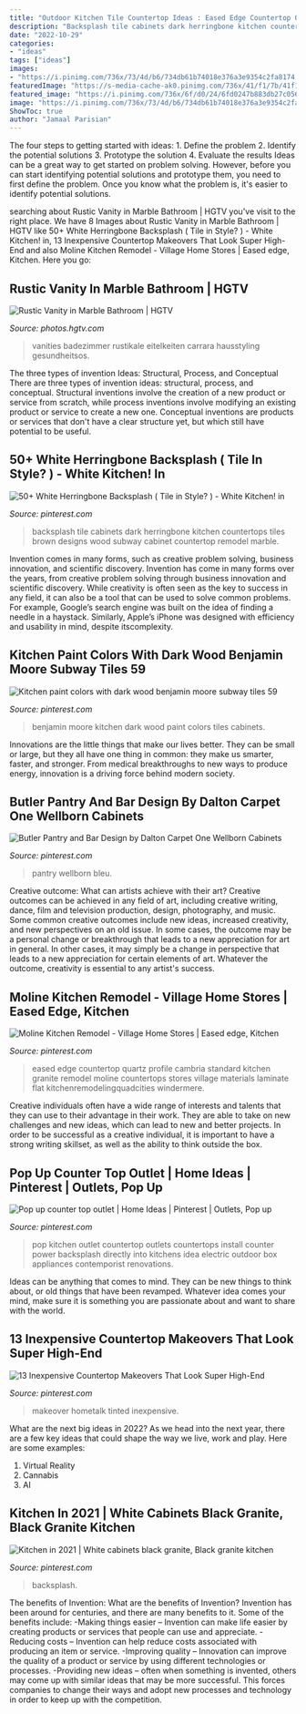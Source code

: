 ```yaml
---
title: "Outdoor Kitchen Tile Countertop Ideas : Eased Edge Countertop Quartz Profile Cambria Standard Kitchen Granite Remodel Moline Countertops Stores Village Materials Laminate Flat Kitchenremodelingquadcities Windermere"
description: "Backsplash tile cabinets dark herringbone kitchen countertops tiles brown designs wood subway cabinet countertop remodel marble"
date: "2022-10-29"
categories:
- "ideas"
tags: ["ideas"]
images:
- "https://i.pinimg.com/736x/73/4d/b6/734db61b74018e376a3e9354c2fa8174.jpg"
featuredImage: "https://s-media-cache-ak0.pinimg.com/736x/41/f1/7b/41f17b442e6ca567e07a8ce796855f20.jpg"
featured_image: "https://i.pinimg.com/736x/6f/d0/24/6fd0247b883db27c0565000acbc65c3a--countertop-makeover-kitchen-designs.jpg"
image: "https://i.pinimg.com/736x/73/4d/b6/734db61b74018e376a3e9354c2fa8174.jpg"
ShowToc: true
author: "Jamaal Parisian"
---
```



The four steps to getting started with ideas: 1. Define the problem 2. Identify the potential solutions 3. Prototype the solution 4. Evaluate the results
Ideas can be a great way to get started on problem solving. However, before you can start identifying potential solutions and prototype them, you need to first define the problem. Once you know what the problem is, it's easier to identify potential solutions.

	

		
searching about Rustic Vanity in Marble Bathroom | HGTV you've visit to the right place. We have 8 Images about Rustic Vanity in Marble Bathroom | HGTV like 50+ White Herringbone Backsplash ( Tile in Style? ) - White Kitchen! in, 13 Inexpensive Countertop Makeovers That Look Super High-End and also Moline Kitchen Remodel - Village Home Stores | Eased edge, Kitchen. Here you go:
		
    
## Rustic Vanity In Marble Bathroom | HGTV

<img loading=lazy src="https://hgtvhome.sndimg.com/content/dam/images/hgtv/fullset/2015/11/12/0/Lindsay-Chambers_LA-Bath-Remodel_2.jpg.rend.hgtvcom.616.924.suffix/1447356420453.jpeg" onerror="this.onerror=null;this.src='https://tse2.mm.bing.net/th?id=OIP.iUzwdDTo8k1BXwiUCRZeSQHaLH&amp;pid=15.1';" alt="Rustic Vanity in Marble Bathroom | HGTV">

_Source: photos.hgtv.com_

>vanities badezimmer rustikale eitelkeiten carrara hausstyling gesundheitsos. 

	

The three types of invention Ideas: Structural, Process, and Conceptual
There are three types of invention ideas: structural, process, and conceptual. Structural inventions involve the creation of a new product or service from scratch, while process inventions involve modifying an existing product or service to create a new one. Conceptual inventions are products or services that don't have a clear structure yet, but which still have potential to be useful.

    
## 50+ White Herringbone Backsplash ( Tile In Style? ) - White Kitchen! In

<img loading=lazy src="https://i.pinimg.com/736x/73/4d/b6/734db61b74018e376a3e9354c2fa8174.jpg" onerror="this.onerror=null;this.src='https://tse3.mm.bing.net/th?id=OIP.bg9n6gBVYQ2w9Nn8c_0wPAHaLH&amp;pid=15.1';" alt="50+ White Herringbone Backsplash ( Tile in Style? ) - White Kitchen! in">

_Source: pinterest.com_

>backsplash tile cabinets dark herringbone kitchen countertops tiles brown designs wood subway cabinet countertop remodel marble. 

	

Invention comes in many forms, such as creative problem solving, business innovation, and scientific discovery.
Invention has come in many forms over the years, from creative problem solving through business innovation and scientific discovery. While creativity is often seen as the key to success in any field, it can also be a tool that can be used to solve common problems. For example, Google’s search engine was built on the idea of finding a needle in a haystack. Similarly, Apple’s iPhone was designed with efficiency and usability in mind, despite itscomplexity.

    
## Kitchen Paint Colors With Dark Wood Benjamin Moore Subway Tiles 59

<img loading=lazy src="https://i.pinimg.com/736x/4a/57/f1/4a57f139358cdee22ee091a2bf48c81e.jpg" onerror="this.onerror=null;this.src='https://tse1.mm.bing.net/th?id=OIP.ZdZHuPIEKJfHm34Bp4tGwAAAAA&amp;pid=15.1';" alt="Kitchen paint colors with dark wood benjamin moore subway tiles 59">

_Source: pinterest.com_

>benjamin moore kitchen dark wood paint colors tiles cabinets. 

	

Innovations are the little things that make our lives better. They can be small or large, but they all have one thing in common: they make us smarter, faster, and stronger. From medical breakthroughs to new ways to produce energy, innovation is a driving force behind modern society.

    
## Butler Pantry And Bar Design By Dalton Carpet One Wellborn Cabinets

<img loading=lazy src="https://i.pinimg.com/736x/25/1f/e6/251fe6d244ca663b464d3966ad6eb944.jpg" onerror="this.onerror=null;this.src='https://tse3.mm.bing.net/th?id=OIP.OTmCVsAz7MsWo1ZCmxOmnQHaOD&amp;pid=15.1';" alt="Butler Pantry and Bar Design by Dalton Carpet One Wellborn Cabinets">

_Source: pinterest.com_

>pantry wellborn bleu. 

	

Creative outcome: What can artists achieve with their art?
Creative outcomes can be achieved in any field of art, including creative writing, dance, film and television production, design, photography, and music. Some common creative outcomes include new ideas, increased creativity, and new perspectives on an old issue. In some cases, the outcome may be a personal change or breakthrough that leads to a new appreciation for art in general. In other cases, it may simply be a change in perspective that leads to a new appreciation for certain elements of art. Whatever the outcome, creativity is essential to any artist's success.

    
## Moline Kitchen Remodel - Village Home Stores | Eased Edge, Kitchen

<img loading=lazy src="https://i.pinimg.com/736x/60/99/74/60997466b4c9d120e92dcfd326bb92b8--countertop-materials-remodeling-ideas.jpg" onerror="this.onerror=null;this.src='https://tse4.mm.bing.net/th?id=OIP.K8d6FQSKRP7nsaYwXP7qlwHaE5&amp;pid=15.1';" alt="Moline Kitchen Remodel - Village Home Stores | Eased edge, Kitchen">

_Source: pinterest.com_

>eased edge countertop quartz profile cambria standard kitchen granite remodel moline countertops stores village materials laminate flat kitchenremodelingquadcities windermere. 

	

Creative individuals often have a wide range of interests and talents that they can use to their advantage in their work. They are able to take on new challenges and new ideas, which can lead to new and better projects. In order to be successful as a creative individual, it is important to have a strong writing skillset, as well as the ability to think outside the box.

    
## Pop Up Counter Top Outlet | Home Ideas | Pinterest | Outlets, Pop Up

<img loading=lazy src="https://s-media-cache-ak0.pinimg.com/736x/41/f1/7b/41f17b442e6ca567e07a8ce796855f20.jpg" onerror="this.onerror=null;this.src='https://tse1.mm.bing.net/th?id=OIP.DQX1YzlP2CPYRvMmiAC2EgHaKD&amp;pid=15.1';" alt="Pop up counter top outlet | Home Ideas | Pinterest | Outlets, Pop up">

_Source: pinterest.com_

>pop kitchen outlet countertop outlets countertops install counter power backsplash directly into kitchens idea electric outdoor box appliances contemporist renovations. 

	

Ideas can be anything that comes to mind. They can be new things to think about, or old things that have been revamped. Whatever idea comes your mind, make sure it is something you are passionate about and want to share with the world.

    
## 13 Inexpensive Countertop Makeovers That Look Super High-End

<img loading=lazy src="https://i.pinimg.com/736x/6f/d0/24/6fd0247b883db27c0565000acbc65c3a--countertop-makeover-kitchen-designs.jpg" onerror="this.onerror=null;this.src='https://tse3.mm.bing.net/th?id=OIP.3zo6-FXi68SnqaZBpmQ0RQHaJ4&amp;pid=15.1';" alt="13 Inexpensive Countertop Makeovers That Look Super High-End">

_Source: pinterest.com_

>makeover hometalk tinted inexpensive. 

	

What are the next big ideas in 2022?
As we head into the next year, there are a few key ideas that could shape the way we live, work and play. Here are some examples: 
1. Virtual Reality 
2. Cannabis 
3. AI 

    
## Kitchen In 2021 | White Cabinets Black Granite, Black Granite Kitchen

<img loading=lazy src="https://i.pinimg.com/736x/de/0b/0c/de0b0c971e3b3eb89933146f35827dc1.jpg" onerror="this.onerror=null;this.src='https://tse1.mm.bing.net/th?id=OIP.3cjpUQj5OxO6vBpJDjFbyQHaJ3&amp;pid=15.1';" alt="Kitchen in 2021 | White cabinets black granite, Black granite kitchen">

_Source: pinterest.com_

>backsplash. 

	

The benefits of Invention: What are the benefits of Invention?
Invention has been around for centuries, and there are many benefits to it. Some of the benefits include: 
-Making things easier – Invention can make life easier by creating products or services that people can use and appreciate. 
-Reducing costs – Invention can help reduce costs associated with producing an item or service. 
-Improving quality – Innovation can improve the quality of a product or service by using different technologies or processes. 
-Providing new ideas – often when something is invented, others may come up with similar ideas that may be more successful. This forces companies to change their ways and adopt new processes and technology in order to keep up with the competition.

